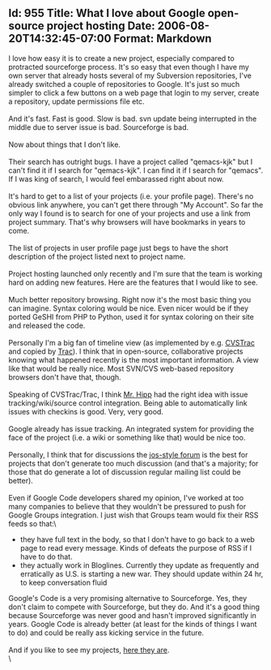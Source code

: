 Id: 955
Title: What I love about Google open-source project hosting
Date: 2006-08-20T14:32:45-07:00
Format: Markdown
--------------
I love how easy it is to create a new project, especially compared to
protracted sourceforge process. It's so easy that even though I have my
own server that already hosts several of my Subversion repositories,
I've already switched a couple of repositories to Google. It's just so
much simpler to click a few buttons on a web page that login to my
server, create a repository, update permissions file etc.\
\
And it's fast. Fast is good. Slow is bad. svn update being interrupted
in the middle due to server issue is bad. Sourceforge is bad.\
\
Now about things that I don't like.\
\
Their search has outright bugs. I have a project called "qemacs-kjk" but
I can't find it if I search for "qemacs-kjk". I can find it if I search
for "qemacs". If I was king of search, I would feel embarassed right
about now.\
\
It's hard to get to a list of your projects (i.e. your profile page).
There's no obvious link anywhere, you can't get there through "My
Account". So far the only way I found is to search for one of your
projects and use a link from project summary. That's why browsers will
have bookmarks in years to come.\
\
The list of projects in user profile page just begs to have the short
description of the project listed next to project name.\
\
Project hosting launched only recently and I'm sure that the team is
working hard on adding new features. Here are the features that I would
like to see.\
\
Much better repository browsing. Right now it's the most basic thing you
can imagine. Syntax coloring would be nice. Even nicer would be if they
ported GeSHI from PHP to Python, used it for syntax coloring on their
site and released the code.\
\
Personally I'm a big fan of timeline view (as implemented by e.g.
[CVSTrac](http://www.sqlite.org/cvstrac/timeline) and copied by
[Trac](http://trac.edgewall.org/timeline)). I think that in open-source,
collaborative projects knowing what happened recently is the most
important information. A view like that would be really nice. Most
SVN/CVS web-based repository browsers don't have that, though.\
\
Speaking of CVSTrac/Trac, I think [Mr.
Hipp](http://www.hwaci.com/drh/index.html) had the right idea with issue
tracking/wiki/source control integration. Being able to automatically
link issues with checkins is good. Very, very good.\
\
Google already has issue tracking. An integrated system for providing
the face of the project (i.e. a wiki or something like that) would be
nice too.\
\
Personally, I think that for discussions the [jos-style
forum](http://blog.kowalczyk.info/forum_sumatra/) is the best for
projects that don't generate too much discussion (and that's a majority;
for those that do generate a lot of discussion regular mailing list
could be better).\
\
Even if Google Code developers shared my opinion, I've worked at too
many companies to believe that they wouldn't be pressured to push for
Google Groups integration. I just wish that Groups team would fix their
RSS feeds so that:\

-   they have full text in the body, so that I don't have to go back to
    a web page to read every message. Kinds of defeats the purpose of
    RSS if I have to do that.
-   they actually work in Bloglines. Currently they update as frequently
    and erratically as U.S. is starting a new war. They should update
    within 24 hr, to keep conversation fluid

Google's Code is a very promising alternative to Sourceforge. Yes, they
don't claim to compete with Sourceforge, but they do. And it's a good
thing because Sourceforge was never good and hasn't improved
significantly in years. Google Code is already better (at least for the
kinds of things I want to do) and could be really ass kicking service in
the future.\
\
And if you like to see my projects, [here they
are](http://code.google.com/u/kkowalczyk/).\
\

